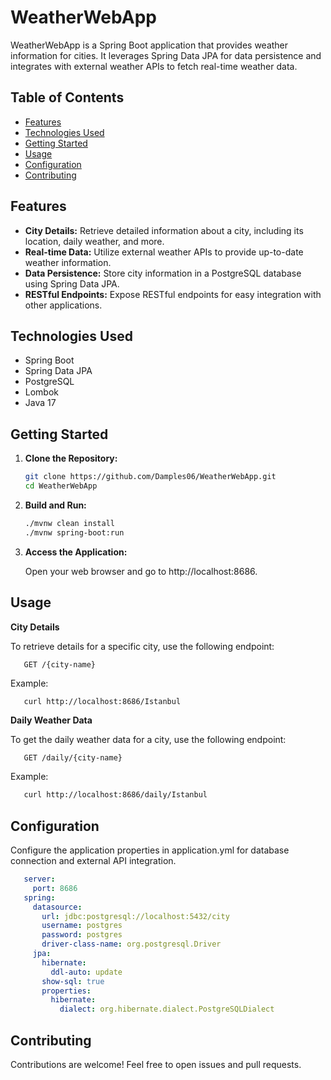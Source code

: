 # WeatherWebApp

WeatherWebApp is a Spring Boot application that provides weather information for cities. It leverages Spring Data JPA for data persistence and integrates with external weather APIs to fetch real-time weather data.

## Table of Contents

- [Features](#features)
- [Technologies Used](#technologies-used)
- [Getting Started](#getting-started)
- [Usage](#usage)
- [Configuration](#configuration)
- [Contributing](#contributing)

## Features

- **City Details:** Retrieve detailed information about a city, including its location, daily weather, and more.
- **Real-time Data:** Utilize external weather APIs to provide up-to-date weather information.
- **Data Persistence:** Store city information in a PostgreSQL database using Spring Data JPA.
- **RESTful Endpoints:** Expose RESTful endpoints for easy integration with other applications.

## Technologies Used

- Spring Boot
- Spring Data JPA
- PostgreSQL
- Lombok
- Java 17

## Getting Started

1. **Clone the Repository:**

   ```bash
   git clone https://github.com/Damples06/WeatherWebApp.git
   cd WeatherWebApp
   ```
   
3. **Build and Run:**

   ```bash
   ./mvnw clean install
   ./mvnw spring-boot:run
   ```
   
5. **Access the Application:**

   Open your web browser and go to http://localhost:8686.

## Usage

**City Details**
   
   To retrieve details for a specific city, use the following endpoint:
   
   ```
      GET /{city-name}
   ```
   Example:
   ```bash
      curl http://localhost:8686/Istanbul
   ```
**Daily Weather Data**
   
   To get the daily weather data for a city, use the following endpoint:
   
   ```
      GET /daily/{city-name}
   ```
   
   Example:
   
   ```bash
      curl http://localhost:8686/daily/Istanbul
   ```

 ## Configuration

   Configure the application properties in application.yml for database connection and external API integration.
   
   ```yaml
      server:
        port: 8686
      spring:
        datasource:
          url: jdbc:postgresql://localhost:5432/city
          username: postgres
          password: postgres
          driver-class-name: org.postgresql.Driver
        jpa:
          hibernate:
            ddl-auto: update
          show-sql: true
          properties:
            hibernate:
              dialect: org.hibernate.dialect.PostgreSQLDialect
   ```

## Contributing

   Contributions are welcome! Feel free to open issues and pull requests.
